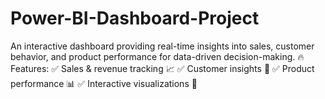 # Power-BI-Dashboard-Project
 An interactive dashboard providing real-time insights into sales, customer behavior, and product performance for data-driven decision-making.  🔥 Features: ✅ Sales &amp; revenue tracking 📈 ✅ Customer insights 👥 ✅ Product performance 📊 ✅ Interactive visualizations 🎨
